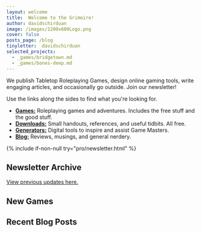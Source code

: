 ```yaml
---
layout: welcome
title:  Welcome to the Grimoire!
author: davidschirduan
image: /images/1200x600Logo.png
cover: false
posts_page: /blog
tinyletter:  davidschirduan
selected_projects:
  - _games/bridgetown.md 
  - _games/bones-deep.md 
---
```


We publish Tabletop Roleplaying Games, design online gaming tools, write engaging articles, and occasionally go outside. Join our newsletter!

Use the links along the sides to find what you're looking for.

- **[Games:](/games)** Roleplaying games and adventures. Includes the free stuff and the good stuff.
- **[Downloads:](/downloads)** Small handouts, references, and useful tidbits. All free.
- **[Generators:](/generators)** Digital tools to inspire and assist Game Masters.
- **[Blog:](/blog)** Reviews, musings, and general nerdery.

{% include if-non-null try="pro/newsletter.html" %}

## Newsletter Archive
[View previous updates here.](https://tinyletter.com/technicalgrimoire/archive)

## New Games
<!--projects-->

## Recent Blog Posts
<!--posts-->
